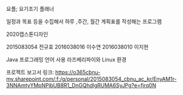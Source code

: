 요플; 요기조기 플래너

일정과 목표 등을 수집해서 하루 ,주간, 월간 계획표를 작성해는 프로그램

2020캡스톤디자인

2015083054 전규효
2016038016 이수연
2016038010 이지현

Java 프로그래밍 언어 사용
라즈베리파이와 Linux 환경

프로젝트 보고서 링크: https://o365cbnu-my.sharepoint.com/:f:/g/personal/2015083054_cbnu_ac_kr/EnyAM1r-3NNAmtyYMpNPjbUB8R1_DnGQhdlgRUMA6SyJPg?e=fjrq0N
